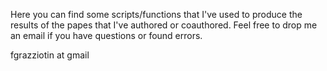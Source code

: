 Here you can find some scripts/functions that I've used to produce the results of the papes that I've authored or coauthored.
Feel free to drop me an email if you have questions or found errors.

fgrazziotin at gmail 
